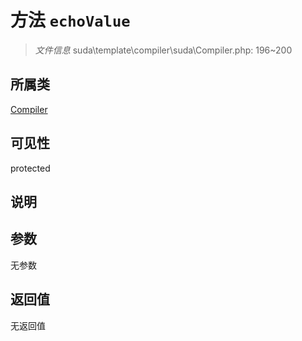 # 方法 `echoValue`

> *文件信息* suda\template\compiler\suda\Compiler.php: 196~200

## 所属类 

[Compiler](../Compiler.md)

## 可见性

 protected 

## 说明



## 参数


无参数


## 返回值

无返回值
